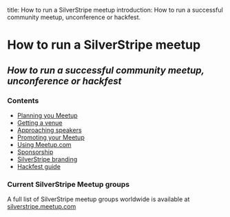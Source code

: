 title: How to run a SilverStripe meetup
introduction: How to run a successful community meetup, unconference or hackfest.

# How to run a SilverStripe meetup
## *How to run a successful community meetup, unconference or hackfest* 

### Contents
* [Planning you Meetup](00_Planning_your_meetup.md)
* [Getting a venue](01_Getting_a_venue.md)
* [Approaching speakers](02_Approaching_speakers.md)
* [Promoting your Meetup](03_Promoting_your_meetup.md)
* [Using Meetup.com](04_Using_Meetup_dot_com.md)
* [Sponsorship](05_Sponsorship.md)
* [SilverStripe branding](06_SilverStripe_branding.md)
* [Hackfest guide](07_Hackfest_guide.md)


### Current SilverStripe Meetup groups
A full list of SilverStripe meetup groups worldwide is available at [silverstripe.meetup.com](http://silverstripe.meetup.com/)

